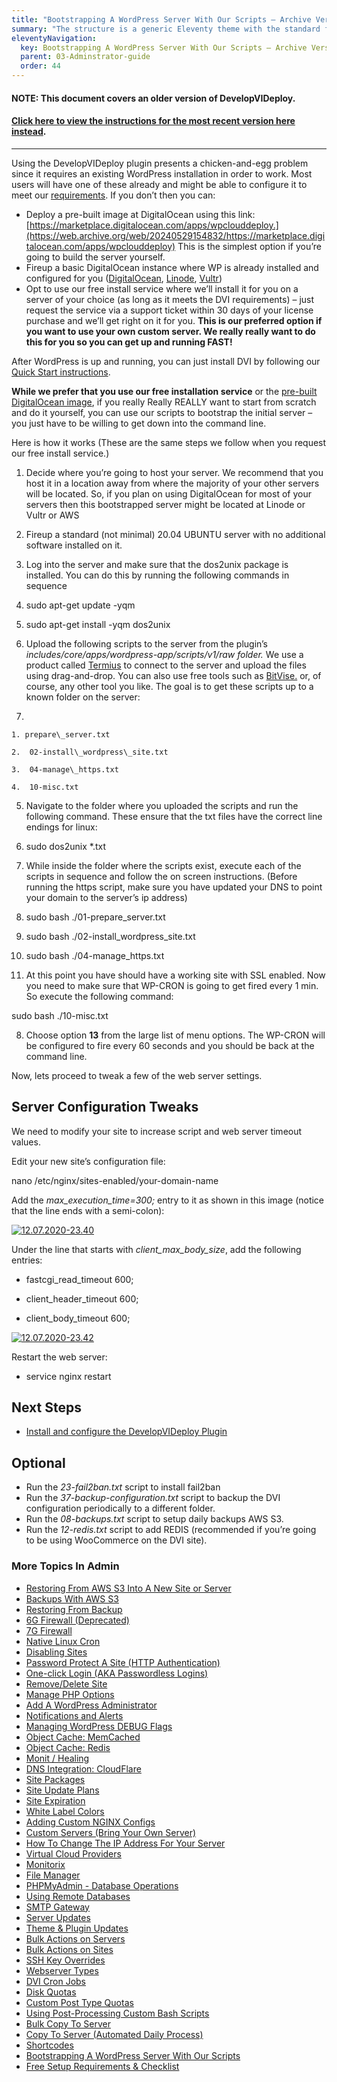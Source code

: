 ```yaml
---
title: "Bootstrapping A WordPress Server With Our Scripts – Archive Version 4.x"
summary: "The structure is a generic Eleventy theme with the standard folder and file names."
eleventyNavigation:
  key: Bootstrapping A WordPress Server With Our Scripts – Archive Version 4.x
  parent: 03-Adminstrator-guide
  order: 44
---
```

#### NOTE: This document covers an older version of DevelopVIDeploy.

#### [Click here to view the instructions for the most recent version here instead](https://web.archive.org/web/20240529154832/https://wpclouddeploy.com/documentation/wpcloud-deploy-admin/bootstrapping-a-wordpress-server-with-our-scripts/).

- - -

Using the DevelopVIDeploy plugin presents a chicken-and-egg problem since it requires an existing WordPress installation in order to work. Most users will have one of these already and might be able to configure it to meet our [requirements](https://web.archive.org/web/20240529154832/https://wpclouddeploy.com/wpcloud-deploy-requirements/). If you don’t then you can:

* Deploy a pre-built image at DigitalOcean using this link: [https://marketplace.digitalocean.com/apps/wpclouddeploy.](https://web.archive.org/web/20240529154832/https://marketplace.digitalocean.com/apps/wpclouddeploy) This is the simplest option if you’re going to build the server yourself.
* Fireup a basic DigitalOcean instance where WP is already installed and configured for you ([DigitalOcean](https://web.archive.org/web/20240529154832/https://www.digitalocean.com/community/tutorials/how-to-use-the-wordpress-one-click-install-on-digitalocean-2), [Linode](https://web.archive.org/web/20240529154832/https://www.digitalocean.com/community/tutorials/how-to-use-the-wordpress-one-click-install-on-digitalocean-2), [Vultr](https://web.archive.org/web/20240529154832/https://www.vultr.com/docs/one-click-wordpress/))
* Opt to use our free install service where we’ll install it for you on a server of your choice (as long as it meets the DVI requirements) – just request the service via a support ticket within 30 days of your license purchase and we’ll get right on it for you. **This is our preferred option if you want to use your own custom server. We really really want to do this for you so you can get up and running FAST!**

After WordPress is up and running, you can just install DVI by following our [Quick Start instructions](https://web.archive.org/web/20240529154832/https://wpclouddeploy.com/documentation/wpcloud-deploy/introduction-to-wpcloud-deploy/).

**While we prefer that you use our free installation service** or the [pre-built DigitalOcean image](https://web.archive.org/web/20240529154832/https://marketplace.digitalocean.com/apps/wpclouddeploy), if you really Really REALLY want to start from scratch and do it yourself, you can use our scripts to bootstrap the initial server – you just have to be willing to get down into the command line.

Here is how it works (These are the same steps we follow when you request our free install service.)

1.  Decide where you’re going to host your server. We recommend that you host it in a location away from where the majority of your other servers will be located. So, if you plan on using DigitalOcean for most of your servers then this bootstrapped server might be located at Linode or Vultr or AWS
2.  Fireup a standard (not minimal) 20.04 UBUNTU server with no additional software installed on it.
3.  Log into the server and make sure that the dos2unix package is installed. You can do this by running the following commands in sequence
  1.  sudo apt-get update -yqm

  2.  sudo apt-get install -yqm dos2unix

4.  Upload the following scripts to the server from the plugin’s _includes/core/apps/wordpress-app/scripts/v1/raw folder._ We use a product called [Termius](https://web.archive.org/web/20240529154832/https://termius.com/) to connect to the server and upload the files using drag-and-drop. You can also use free tools such as [BitVise.](https://web.archive.org/web/20240529154832/https://www.bitvise.com/download-area) or, of course, any other tool you like. The goal is to get these scripts up to a known folder on the server:
  1.
    1. prepare\_server.txt

    2.  02-install\_wordpress\_site.txt

    3.  04-manage\_https.txt

    4.  10-misc.txt

5.  Navigate to the folder where you uploaded the scripts and run the following command. These ensure that the txt files have the correct line endings for linux:
  1.  sudo dos2unix \*.txt

6.  While inside the folder where the scripts exist, execute each of the scripts in sequence and follow the on screen instructions. (Before running the https script, make sure you have updated your DNS to point your domain to the server’s ip address)
  1.  sudo bash ./01-prepare\_server.txt

  2.  sudo bash ./02-install\_wordpress\_site.txt

  3.  sudo bash ./04-manage\_https.txt

7.  At this point you have should have a working site with SSL enabled. Now you need to make sure that WP-CRON is going to get fired every 1 min. So execute the following command:

  sudo bash ./10-misc.txt

8.  Choose option **13** from the large list of menu options. The WP-CRON will be configured to fire every 60 seconds and you should be back at the command line.

Now, lets proceed to tweak a few of the web server settings.

## Server Configuration Tweaks

We need to modify your site to increase script and web server timeout values.

Edit your new site’s configuration file:

nano /etc/nginx/sites-enabled/your-domain-name

Add the _max\_execution\_time=300;_ entry to it as shown in this image (notice that the line ends with a semi-colon):

[![12.07.2020-23.40](https://web.archive.org/web/20240529154832im_/https://content.screencast.com/users/StructuredMarketsInc/folders/wpclouddeploy/media/b56aa2a2-03fa-4ab7-a52d-76c7ffa6cd1a/12.07.2020-23.png?source=oembed)](https://web.archive.org/web/20240529154832/https://www.screencast.com/t/qLV0pQVnMOra)

Under the line that starts with _client\_max\_body\_size_, add the following entries:

* fastcgi\_read\_timeout 600;

* client\_header\_timeout 600;

* client\_body\_timeout  600;


[![12.07.2020-23.42](https://web.archive.org/web/20240529154832im_/https://content.screencast.com/users/StructuredMarketsInc/folders/wpclouddeploy/media/84002a45-e398-48ab-b01a-b62c9ed01355/12.07.2020-23.png?source=oembed)](https://web.archive.org/web/20240529154832/https://www.screencast.com/t/LmH1Iof1HU)

Restart the web server:

* service nginx restart


## Next Steps

* [Install and configure the DevelopVIDeploy Plugin](https://web.archive.org/web/20240529154832/https://wpclouddeploy.com/documentation/wpcloud-deploy/introduction-to-wpcloud-deploy/)

## Optional

* Run the _23-fail2ban.txt_ script to install fail2ban
* Run the _37-backup-configuration.txt_ script to backup the DVI configuration periodically to a different folder.
* Run the _08-backups.txt_ script to setup daily backups AWS S3.
* Run the _12-redis.txt_ script to add REDIS (recommended if you’re going to be using WooCommerce on the DVI site).

### More Topics In Admin

* [Restoring From AWS S3 Into A New Site or Server](https://web.archive.org/web/20240529154832/https://wpclouddeploy.com/documentation/tips-techniques-education/restoring-from-s3-into-a-new-site-or-server/)
* [Backups With AWS S3](https://web.archive.org/web/20240529154832/https://wpclouddeploy.com/documentation/wpcloud-deploy-admin/backups-with-aws-s3/)
* [Restoring From Backup](https://web.archive.org/web/20240529154832/https://wpclouddeploy.com/documentation/wpcloud-deploy-admin/restoring-from-backup/)
* [6G Firewall (Deprecated)](https://web.archive.org/web/20240529154832/https://wpclouddeploy.com/documentation/wpcloud-deploy-admin/6g-firewall/)
* [7G Firewall](https://web.archive.org/web/20240529154832/https://wpclouddeploy.com/documentation/wpcloud-deploy-admin/7g-firewall/)
* [Native Linux Cron](https://web.archive.org/web/20240529154832/https://wpclouddeploy.com/documentation/wpcloud-deploy-admin/native-linux-cron/)
* [Disabling Sites](https://web.archive.org/web/20240529154832/https://wpclouddeploy.com/documentation/wpcloud-deploy-admin/disabling-sites/)
* [Password Protect A Site (HTTP Authentication)](https://web.archive.org/web/20240529154832/https://wpclouddeploy.com/documentation/wpcloud-deploy-admin/add-basic-password-protection-to-a-site-http-authentication/)
* [One-click Login (AKA Passwordless Logins)](https://web.archive.org/web/20240529154832/https://wpclouddeploy.com/documentation/wpcloud-deploy-admin/one-click-login-aka-passwordless-logins/)
* [Remove/Delete Site](https://web.archive.org/web/20240529154832/https://wpclouddeploy.com/documentation/wpcloud-deploy-admin/remove-delete-site/)
* [Manage PHP Options](https://web.archive.org/web/20240529154832/https://wpclouddeploy.com/documentation/wpcloud-deploy-admin/manage-php-options/)
* [Add A WordPress Administrator](https://web.archive.org/web/20240529154832/https://wpclouddeploy.com/documentation/wpcloud-deploy-admin/add-a-wordpress-administrator/)
* [Notifications and Alerts](https://web.archive.org/web/20240529154832/https://wpclouddeploy.com/documentation/wpcloud-deploy-admin/notifications/)
* [Managing WordPress DEBUG Flags](https://web.archive.org/web/20240529154832/https://wpclouddeploy.com/documentation/wpcloud-deploy-admin/managing-wordpress-debug-flags/)
* [Object Cache: MemCached](https://web.archive.org/web/20240529154832/https://wpclouddeploy.com/documentation/wpcloud-deploy-admin/object-cache-memcached/)
* [Object Cache: Redis](https://web.archive.org/web/20240529154832/https://wpclouddeploy.com/documentation/wpcloud-deploy-admin/object-cache-redis/)
* [Monit / Healing](https://web.archive.org/web/20240529154832/https://wpclouddeploy.com/documentation/wpcloud-deploy-admin/monit-healing/)
* [DNS Integration: CloudFlare](https://web.archive.org/web/20240529154832/https://wpclouddeploy.com/documentation/wpcloud-deploy-admin/dns-integration-cloudflare/)
* [Site Packages](https://web.archive.org/web/20240529154832/https://wpclouddeploy.com/documentation/wpcloud-deploy-admin/site-packages/)
* [Site Update Plans](https://web.archive.org/web/20240529154832/https://wpclouddeploy.com/documentation/wpcloud-deploy-admin/site-update-plans/)
* [Site Expiration](https://web.archive.org/web/20240529154832/https://wpclouddeploy.com/documentation/wpcloud-deploy-admin/site-expiration/)
* [White Label Colors](https://web.archive.org/web/20240529154832/https://wpclouddeploy.com/documentation/wpcloud-deploy-admin/white-label-colors/)
* [Adding Custom NGINX Configs](https://web.archive.org/web/20240529154832/https://wpclouddeploy.com/documentation/wpcloud-deploy-admin/adding-custom-nginx-configs/)
* [Custom Servers (Bring Your Own Server)](https://web.archive.org/web/20240529154832/https://wpclouddeploy.com/documentation/wpcloud-deploy-admin/custom-servers-bring-your-own-server/)
* [How To Change The IP Address For Your Server](https://web.archive.org/web/20240529154832/https://wpclouddeploy.com/documentation/wpcloud-deploy-admin/how-to-change-the-ip-address-for-your-server/)
* [Virtual Cloud Providers](https://web.archive.org/web/20240529154832/https://wpclouddeploy.com/documentation/wpcloud-deploy-admin/virtual-cloud-providers/)
* [Monitorix](https://web.archive.org/web/20240529154832/https://wpclouddeploy.com/documentation/wpcloud-deploy-admin/monitorix/)
* [File Manager](https://web.archive.org/web/20240529154832/https://wpclouddeploy.com/documentation/wpcloud-deploy-admin/file-manager/)
* [PHPMyAdmin - Database Operations](https://web.archive.org/web/20240529154832/https://wpclouddeploy.com/documentation/wpcloud-deploy-admin/phpmyadmin-database-operations/)
* [Using Remote Databases](https://web.archive.org/web/20240529154832/https://wpclouddeploy.com/documentation/wpcloud-deploy-admin/using-remote-databases/)
* [SMTP Gateway](https://web.archive.org/web/20240529154832/https://wpclouddeploy.com/documentation/wpcloud-deploy-admin/smtp-gateway/)
* [Server Updates](https://web.archive.org/web/20240529154832/https://wpclouddeploy.com/documentation/wpcloud-deploy-admin/server-updates/)
* [Theme & Plugin Updates](https://web.archive.org/web/20240529154832/https://wpclouddeploy.com/documentation/wpcloud-deploy-admin/theme-plugin-updates/)
* [Bulk Actions on Servers](https://web.archive.org/web/20240529154832/https://wpclouddeploy.com/documentation/wpcloud-deploy-admin/bulk-actions-on-servers/)
* [Bulk Actions on Sites](https://web.archive.org/web/20240529154832/https://wpclouddeploy.com/documentation/wpcloud-deploy-admin/bulk-actions-on-sites/)
* [SSH Key Overrides](https://web.archive.org/web/20240529154832/https://wpclouddeploy.com/documentation/wpcloud-deploy-admin/ssh-key-overrides/)
* [Webserver Types](https://web.archive.org/web/20240529154832/https://wpclouddeploy.com/documentation/wpcloud-deploy-admin/webserver-types/)
* [DVI Cron Jobs](https://web.archive.org/web/20240529154832/https://wpclouddeploy.com/documentation/wpcloud-deploy-admin/wpcd-cron-jobs/)
* [Disk Quotas](https://web.archive.org/web/20240529154832/https://wpclouddeploy.com/documentation/wpcloud-deploy-admin/disk-quotas/)
* [Custom Post Type Quotas](https://web.archive.org/web/20240529154832/https://wpclouddeploy.com/documentation/wpcloud-deploy-admin/custom-post-type-quotas/)
* [Using Post-Processing Custom Bash Scripts](https://web.archive.org/web/20240529154832/https://wpclouddeploy.com/documentation/wpcloud-deploy-admin/using-post-processing-custom-bash-scripts/)
* [Bulk Copy To Server](https://web.archive.org/web/20240529154832/https://wpclouddeploy.com/documentation/wpcloud-deploy-admin/bulk-copy-to-server/)
* [Copy To Server (Automated Daily Process)](https://web.archive.org/web/20240529154832/https://wpclouddeploy.com/documentation/wpcloud-deploy-admin/copy-to-server-automated-daily-process/)
* [Shortcodes](https://web.archive.org/web/20240529154832/https://wpclouddeploy.com/documentation/wpcloud-deploy-admin/shortcodes/)
* [Bootstrapping A WordPress Server With Our Scripts](https://web.archive.org/web/20240529154832/https://wpclouddeploy.com/documentation/wpcloud-deploy-admin/bootstrapping-a-wordpress-server-with-our-scripts/)
* [Free Setup Requirements & Checklist](https://web.archive.org/web/20240529154832/https://wpclouddeploy.com/documentation/wpcloud-deploy-admin/free-setup-requirements-checklist/)

